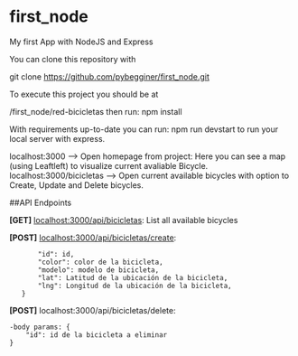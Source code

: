 # first_node
My first App with NodeJS and Express

You can clone this repository with

git clone https://github.com/pybegginer/first_node.git

To execute this project you should be at

/first_node/red-bicicletas
then run:
    npm install

With requirements up-to-date you can run:
    npm run devstart
to run your local server with express.

localhost:3000 --> Open homepage from project: Here you can see a map (using Leaftleft) to visualize current avaliable Bicycle.
localhost:3000/bicicletas --> Open current available bicycles with option to Create, Update and Delete bicycles.

##API Endpoints

**[GET]** [localhost:3000/api/bicicletas](localhost:3000/api/bicicletas): List all available bicycles

**[POST]** [localhost:3000/api/bicicletas/create](localhost:3000/api/bicicletas/create): 

 ```body params: {
        "id": id,        
        "color": color de la bicicleta,        
        "modelo": modelo de bicicleta,        
        "lat": Latitud de la ubicación de la bicicleta,        
        "lng": Longitud de la ubicación de la bicicleta,        
    }
 ```
    
**[POST]** localhost:3000/api/bicicletas/delete:

    -body params: {    
        "id": id de la bicicleta a eliminar        
    }
    

